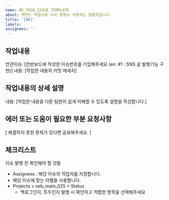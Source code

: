 ```yaml
---
name: BE_TASK_ISSUE_TEMPLATE
about: 백엔드 작업사항 이슈 발행시 사용하는 템플릿입니다.
title: '[BE]'
labels:
assignees: ''
---
```


## 작업내용

연관이슈: [칸반보드에 작성한 이슈번호를 기입해주세요 (ex: #1 : SNS 글 발행기능 구현)]
내용: [작업한 내용의 커밋 메세지]

## 작업내용의 상세 설명

내용: [작업한 내용을 다른 팀원이 쉽게 이해할 수 있도록 설명을 작성합니다.]

## 에러 또는 도움이 필요한 부분 요청사항

[ 해결하지 못한 문제가 있다면 공유해주세요. ]

## 체크리스트

이슈 발행 전 확인해야 할 것들

- Assignees : 해당 이슈의 작업자를 지정합니다.
- 해당 이슈에 맞는 라벨을 사용합니다.
- Projects > seb_main_025 > Status
  - 백로그인지, 투두인지 발행 시 확인하고 적합한 항목을 선택해주세요
